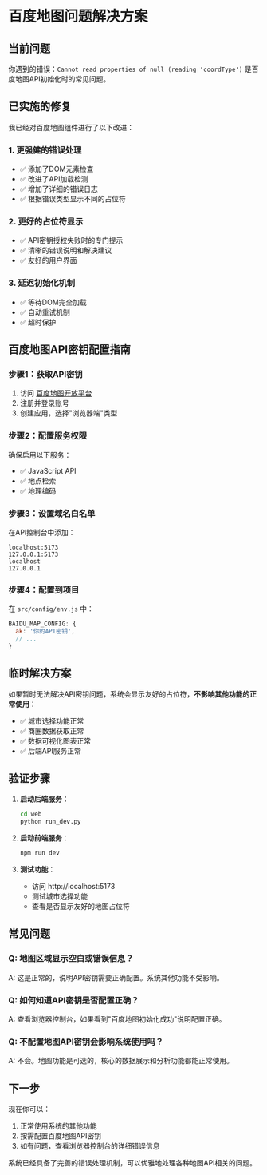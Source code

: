 # 百度地图问题解决方案

## 当前问题

你遇到的错误：`Cannot read properties of null (reading 'coordType')` 是百度地图API初始化时的常见问题。

## 已实施的修复

我已经对百度地图组件进行了以下改进：

### 1. 更强健的错误处理
- ✅ 添加了DOM元素检查
- ✅ 改进了API加载检测
- ✅ 增加了详细的错误日志
- ✅ 根据错误类型显示不同的占位符

### 2. 更好的占位符显示
- ✅ API密钥授权失败时的专门提示
- ✅ 清晰的错误说明和解决建议
- ✅ 友好的用户界面

### 3. 延迟初始化机制
- ✅ 等待DOM完全加载
- ✅ 自动重试机制
- ✅ 超时保护

## 百度地图API密钥配置指南

### 步骤1：获取API密钥
1. 访问 [百度地图开放平台](https://lbsyun.baidu.com/)
2. 注册并登录账号
3. 创建应用，选择"浏览器端"类型

### 步骤2：配置服务权限
确保启用以下服务：
- ✅ JavaScript API
- ✅ 地点检索
- ✅ 地理编码

### 步骤3：设置域名白名单
在API控制台中添加：
```
localhost:5173
127.0.0.1:5173
localhost
127.0.0.1
```

### 步骤4：配置到项目
在 `src/config/env.js` 中：
```javascript
BAIDU_MAP_CONFIG: {
  ak: '你的API密钥',
  // ...
}
```

## 临时解决方案

如果暂时无法解决API密钥问题，系统会显示友好的占位符，**不影响其他功能的正常使用**：

- ✅ 城市选择功能正常
- ✅ 商圈数据获取正常
- ✅ 数据可视化图表正常
- ✅ 后端API服务正常

## 验证步骤

1. **启动后端服务**：
   ```bash
   cd web
   python run_dev.py
   ```

2. **启动前端服务**：
   ```bash
   npm run dev
   ```

3. **测试功能**：
   - 访问 http://localhost:5173
   - 测试城市选择功能
   - 查看是否显示友好的地图占位符

## 常见问题

### Q: 地图区域显示空白或错误信息？
A: 这是正常的，说明API密钥需要正确配置。系统其他功能不受影响。

### Q: 如何知道API密钥是否配置正确？
A: 查看浏览器控制台，如果看到"百度地图初始化成功"说明配置正确。

### Q: 不配置地图API密钥会影响系统使用吗？
A: 不会。地图功能是可选的，核心的数据展示和分析功能都能正常使用。

## 下一步

现在你可以：
1. 正常使用系统的其他功能
2. 按需配置百度地图API密钥
3. 如有问题，查看浏览器控制台的详细错误信息

系统已经具备了完善的错误处理机制，可以优雅地处理各种地图API相关的问题。
